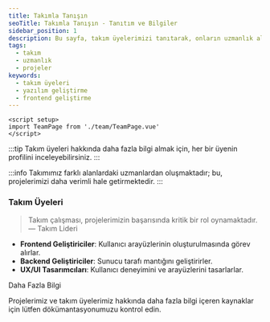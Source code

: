 ```yaml
---
title: Takımla Tanışın
seoTitle: Takımla Tanışın - Tanıtım ve Bilgiler
sidebar_position: 1
description: Bu sayfa, takım üyelerimizi tanıtarak, onların uzmanlık alanları ve projeler üzerindeki katkılarını belirtmektedir. Takımımız hakkında daha fazla bilgi edinin.
tags: 
  - takım
  - uzmanlık
  - projeler
keywords: 
  - takım üyeleri
  - yazılım geliştirme
  - frontend geliştirme
---
```

```vue
<script setup>
import TeamPage from './team/TeamPage.vue'
</script>
```



:::tip
Takım üyeleri hakkında daha fazla bilgi almak için, her bir üyenin profilini inceleyebilirsiniz.
:::

:::info
Takımımız farklı alanlardaki uzmanlardan oluşmaktadır; bu, projelerimizi daha verimli hale getirmektedir.
:::

### Takım Üyeleri

> Takım çalışması, projelerimizin başarısında kritik bir rol oynamaktadır.  
> — Takım Lideri

- **Frontend Geliştiriciler**: Kullanıcı arayüzlerinin oluşturulmasında görev alırlar.
- **Backend Geliştiriciler**: Sunucu tarafı mantığını geliştirirler.
- **UX/UI Tasarımcıları**: Kullanıcı deneyimini ve arayüzlerini tasarlarlar.


Daha Fazla Bilgi

Projelerimiz ve takım üyelerimiz hakkında daha fazla bilgi içeren kaynaklar için lütfen dökümantasyonumuzu kontrol edin.